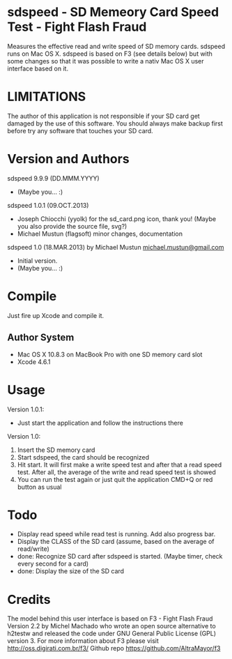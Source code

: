 sdspeed - SD Memeory Card Speed Test - Fight Flash Fraud
=======
Measures the effective read and write speed of SD memory cards. sdspeed runs on Mac OS X.
sdspeed is based on F3 (see details below) but with some changes so that it was possible 
to write a nativ Mac OS X user interface based on it.

LIMITATIONS
===========
The author of this application is not responsible if your SD card get damaged by the use
of this software. You should always make backup first before try any software that touches
your SD card.

Version and Authors
===================

sdspeed 9.9.9 (DD.MMM.YYYY)
 - (Maybe you... :)

sdspeed 1.0.1 (09.OCT.2013)
 - Joseph Chiocchi (yyolk) for the sd_card.png icon, thank you! (Maybe you also provide the source file, svg?)
 - Michael Mustun (flagsoft) minor changes, documentation

sdspeed 1.0 (18.MAR.2013) by Michael Mustun <michael.mustun@gmail.com>
- Initial version.
- (Maybe you... :)

Compile
=======
Just fire up Xcode and compile it.

Author System
-------------
- Mac OS X 10.8.3 on MacBook Pro with one SD memory card slot
- Xcode 4.6.1

Usage
=====
Version 1.0.1:
 - Just start the application and follow the instructions there

Version 1.0:
1. Insert the SD memory card
2. Start sdspeed, the card should be recognized
3. Hit start. It will first make a write speed test and after that a read speed test. 
   After all, the average of the write and read speed test is showed
4. You can run the test again or just quit the application CMD+Q or red button as usual

Todo
====
- Display read speed while read test is running. Add also progress bar.
- Display the CLASS of the SD card (assume, based on the average of read/write)
- done: Recognize SD card after sdspeed is started. (Maybe timer, check every second for a card)
- done: Display the size of the SD card

Credits
=======
The model behind this user interface is based on F3 - Fight Flash Fraud Version 2.2 by 
Michel Machado who wrote an open source alternative to h2testw and released the code 
under GNU General Public License (GPL) version 3. For more information about F3 please 
visit http://oss.digirati.com.br/f3/
Github repo https://github.com/AltraMayor/f3
